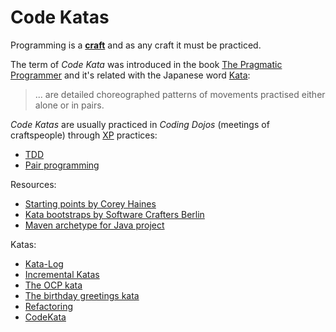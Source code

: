 # Code Katas

Programming is a [**craft**](https://en.wikipedia.org/wiki/Software_craftsmanship) and as any craft it must be practiced.

The term of _Code Kata_ was introduced in the book [The Pragmatic Programmer](https://en.wikipedia.org/wiki/The_Pragmatic_Programmer) and it's related with the Japanese word [Kata](https://en.wikipedia.org/wiki/Kata):

> ... are detailed choreographed patterns of movements practised either alone or in pairs.

_Code Katas_ are usually practiced in _Coding Dojos_ (meetings of craftspeople) through [XP](https://martinfowler.com/bliki/ExtremeProgramming.html) practices:
* [TDD](https://martinfowler.com/bliki/TestDrivenDevelopment.html)
* [Pair programming](https://en.wikipedia.org/wiki/Pair_programming)

Resources:

* [Starting points by Corey Haines](https://github.com/coreyhaines/coderetreat/tree/master/starting_points)
* [Kata bootstraps by Software Crafters Berlin](https://github.com/swkBerlin/kata-bootstraps)
* [Maven archetype for Java project](utils/maven/archetype/README.md)

Katas:

* [Kata-Log](http://kata-log.rocks)
* [Incremental Katas](https://github.com/Gianfrancoalongi/incremental_katas)
* [The OCP kata](http://matteo.vaccari.name/blog/archives/293)
* [The birthday greetings kata](http://matteo.vaccari.name/blog/archives/154)
* [Refactoring](https://github.com/wlodekkr/tests-refactoring)
* [CodeKata](http://codekata.pragprog.com)
